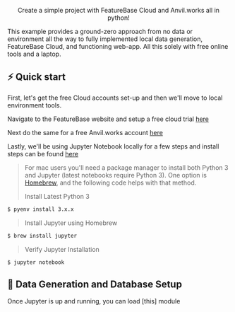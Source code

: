 </h1>
<p align="center">Create a simple project with FeatureBase Cloud and Anvil.works all in python! </p>

This example provides a ground-zero approach from no data or environment all the way to fully implemented local data generation, FeatureBase Cloud, and functioning web-app. All this solely with free online tools and a laptop. 

## ⚡️ Quick start

First, let's get the free Cloud accounts set-up and then we'll move to local environment tools. 

Navigate to the FeatureBase website and setup a free cloud trial [here](https://cloud.featurebase.com/signup)

Next do the same for a free Anvil.works account [here](https://anvil.works/)

Lastly, we'll be using Jupyter Notebook locally for a few steps and install steps can be found [here](https://jupyter.org/install)

  >For mac users you'll need a package manager to install both Python 3 and Jupyter (latest notebooks require Python 3). One option is [Homebrew](https://brew.sh/), and the following code helps with that method.
  > 
  > Install Latest Python 3
```bash
$ pyenv install 3.x.x
```
 > Install Jupyter using Homebrew 
 ```bash
$ brew install jupyter
```
 >Verify Jupyter Installation 
  ```bash
$ jupyter notebook
```
## 🚧 Data Generation and Database Setup 

Once Jupyter is up and running, you can load [this] module
